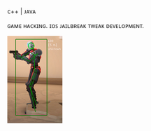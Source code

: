 ᴄ++ | ᴊᴀᴠᴀ

ɢᴀᴍᴇ ʜᴀᴄᴋɪɴɢ. ɪᴏꜱ ᴊᴀɪʟʙʀᴇᴀᴋ ᴛᴡᴇᴀᴋ ᴅᴇᴠᴇʟᴏᴘᴍᴇɴᴛ.

![GAME HACKING](https://raw.githubusercontent.com/lil-skies/lil-skies/main/header.png)
